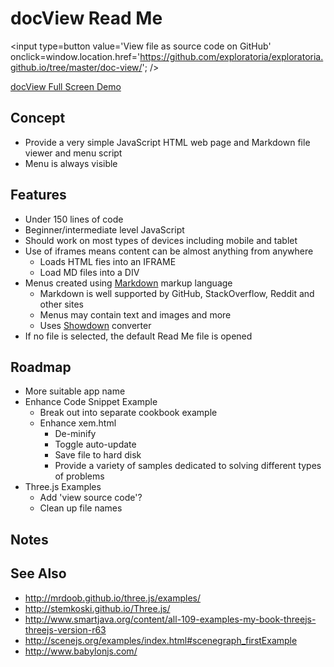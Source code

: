 docView Read Me
===
<span style=display:none; >[View docView Read Me as web page]( http://exploratoria.github.io/doc-view/ "View file as a web page." ) </span>

<input type=button value='View file as source code on GitHub' onclick=window.location.href='https://github.com/exploratoria/exploratoria.github.io/tree/master/doc-view/'; />

[docView Full Screen Demo]( http://exploratoria.github.io/doc-view/latest/index.html )

## Concept

* Provide a very simple JavaScript HTML web page and Markdown file viewer and menu script
* Menu is always visible

## Features

* Under 150 lines of code
* Beginner/intermediate level JavaScript
* Should work on most types of devices including mobile and tablet
* Use of iframes means content can be almost anything from anywhere
	* Loads HTML fies into an IFRAME
	* Load MD files into a DIV
* Menus created using [Markdown]( https://en.wikipedia.org/wiki/Markdown ) markup language
	* Markdown is well supported by GitHub, StackOverflow, Reddit and other sites
	* Menus may contain text and images and more
	* Uses [Showdown]( https://github.com/showdownjs/showdown ) converter 
* If no file is selected, the default Read Me file is opened


## Roadmap

* More suitable app name
* Enhance Code Snippet Example
	* Break out into separate cookbook example
	* Enhance xem.html
		* De-minify
		* Toggle auto-update
		* Save file to hard disk
		* Provide a variety of samples dedicated to solving different types of problems
* Three.js Examples
	* Add 'view source code'?
	* Clean up file names


## Notes

## See Also

* <http://mrdoob.github.io/three.js/examples/>
* <http://stemkoski.github.io/Three.js/>
* <http://www.smartjava.org/content/all-109-examples-my-book-threejs-threejs-version-r63>
* <http://scenejs.org/examples/index.html#scenegraph_firstExample>
* <http://www.babylonjs.com/>

